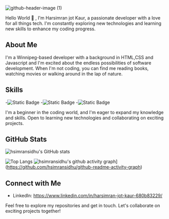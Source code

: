 ![github-header-image (1)](https://github.com/hsimransidhu/hsimransidhu/assets/119031600/1b0ee61d-aebb-457c-8009-9384000225fa)

Hello World 👋 , I'm Harsimran jot Kaur, a passionate developer with a love for all things tech. I'm constantly exploring new technologies and learning new skills to enhance my coding progress.

## About Me

I'm a Winnipeg-based developer with a background in HTML,CSS and Javascript and I'm excited about the endless possibilities of software development. When I'm not coding, you can find me reading books, watching movies or walking around in the lap of nature.

## Skills
 
-![Static Badge](https://img.shields.io/badge/code-HTML-green)
-![Static Badge](https://img.shields.io/badge/code-CSS-green)
-![Static Badge](https://img.shields.io/badge/code-Javascript-green)

 
I'm a beginner in the coding world, and I'm eager to expand my knowledge and skills. Open to learning new technologies and collaborating on exciting projects.

## GitHub Stats

![hsimransidhu's GitHub stats](https://github-readme-stats.vercel.app/api?username=hsimransidhu&show_icons=true&count_private=true)

 ![Top Langs](https://github-readme-stats.vercel.app/api/top-langs/?username=hsimransidhu)
 ![hsimransidhu's github activity graph](https://github-readme-activity-graph.vercel.app/graph?username=hsimransidhu&theme=dracula)](https://github.com/hsimransidhu/github-readme-activity-graph)

## Connect with Me

- LinkedIn:  https://www.linkedin.com/in/harsimran-jot-kaur-680b83229/

Feel free to explore my repositories and get in touch. Let's collaborate on exciting projects together!
